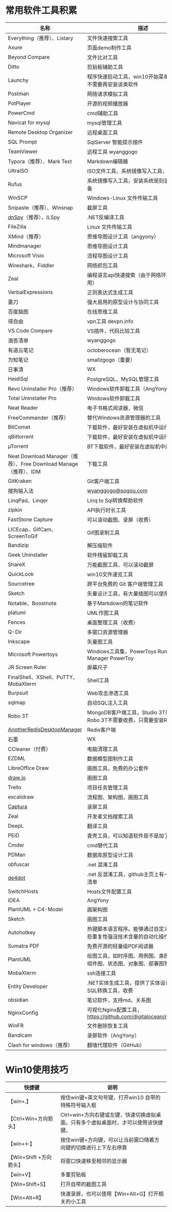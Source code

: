# 常用软件工具积累

| 名称                                                         | 描述                                                         |
| ------------------------------------------------------------ | ------------------------------------------------------------ |
| Everything（推荐）、Listary                                  | 文件快速搜索工具                                             |
| Axure                                                        | 页面demo制作工具                                             |
| Beyond Compare                                               | 文件比对工具                                                 |
| Ditto                                                        | 剪贴板辅助工具                                               |
| Launchy                                                      | 程序快速启动工具，win10开始菜单已够强大，不需要再安装该类软件 |
| Postman                                                      | 网络请求模拟工具                                             |
| PotPlayer                                                    | 开源的视频播放器                                             |
| PowerCmd                                                     | cmd辅助工具                                                  |
| Navicat for mysql                                            | mysql管理工具                                                |
| Remote Desktop Organizer                                     | 远程桌面工具                                                 |
| SQL Prompt                                                   | SqlServer 智能提示插件                                       |
| TeamViewer                                                   | 远程工具 wyanggogo                                           |
| Typora（推荐）、Mark Text                                    | Markdown编辑器                                               |
| UltraISO                                                     | ISO文件工具、系统镜像写入工具，MBR格式                       |
| Rufus                                                        | 系统镜像写入工具，安装系统是刻录GPT格式必备                  |
| WinSCP                                                       | Windows-Linux 文件传输工具                                   |
| Snipaste（推荐）、Winsnap                                    | 截屏工具                                                     |
| [dnSpy](https://github.com/0xd4d/dnSpy/releases)（推荐），ILSpy | .NET反编译工具                                               |
| FileZilla                                                    | Linux 文件传输工具                                           |
| XMind（推荐）                                                | 思维导图设计工具（angyony）                                  |
| Mindmanager                                                  | 思维导图设计工具                                             |
| Microsoft Visio                                              | 流程导图设计工具                                             |
| Wireshark、Fiddler                                           | 网络抓包工具                                                 |
| Zeal                                                         | 编程语言api快速搜索（由于网络环境问题暂不可用）              |
| VerbalExpressions                                            | 正则表达式生成工具                                           |
| 墨刀                                                         | 强大易用的原型设计与协同工具                                 |
| 百度脑图                                                     | 在线思维工具                                                 |
| 得自由                                                       | vpn工具 devpn.info                                           |
| VS Code Compare                                              | VS插件，代码比较工具                                         |
| 滴答清单                                                     | wyanggogo                                                    |
| 有道云笔记                                                   | octoberocean（暂无笔记）                                     |
| 为知笔记                                                     | smallzgogo（重要）                                           |
| 日事清                                                       | WX                                                           |
| HeidiSql                                                     | PostgreSQL、MySQL管理工具                                    |
| Revo Uninstaller Pro（推荐）                                 | Windows软件卸载工具（AngYony）                               |
| Total Uninstaller Pro                                        | Windows软件卸载工具                                          |
| Neat Reader                                                  | 电子书格式阅读器，微信                                       |
| FreeCommander（推荐）                                        | 替代Windows资源管理器的工具                                  |
| BitComet                                                     | 下载软件，最好安装在虚拟机中运行                             |
| qBittorrent                                                  | 下载软件，最好安装在虚拟机中运行                             |
| µTorrent                                                     | BT下载软件，最好安装在虚拟机中运行                           |
| Neat Download Manager（推荐）、Free Download Manage（推荐）、IDM | 下载工具                                                     |
| GitKraken                                                    | Git客户端工具                                                |
| 搜狗输入法                                                   | wyanggogo@sogou.com                                          |
| LinqPad、Linqer                                              | Linq to Sql转换帮助软件                                      |
| zipkin                                                       | API执行时长工具                                              |
| FastStone Capture                                            | 可以滚动截图、录屏（收费）                                   |
| LICEcap、GifCam、ScreenToGif                                 | Gif图录制工具                                                |
| Bandizip                                                     | 解压缩软件                                                   |
| Geek Uninstaller                                             | 软件残留卸载工具                                             |
| ShareX                                                       | 万能截图工具、可以滚动截屏                                   |
| QuickLook                                                    | win10文件速览工具                                            |
| Sourcetree                                                   | 跨平台免费的 Git 客户端管理工具                              |
| Sketch                                                       | 矢量设计工具，有大量插图可以使用                             |
| Notable、Boostnote                                           | 基于Markdown的笔记软件                                       |
| platuml                                                      | UML作图工具                                                  |
| Fences                                                       | 桌面整理工具（收费）                                         |
| Q-Dir                                                        | 多窗口资源管理器                                             |
| Inkscape                                                     | 矢量图工具                                                   |
| Microsoft Powertoys                                          | Windows工具集，PowerToys Run / Keyboard Manager PowerToy     |
| JR Screen Ruler                                              | 屏幕尺子                                                     |
| FinalShell、XShell、PuTTY、MobaXterm                         | Shell工具                                                    |
| Burpsuit                                                     | Web攻击渗透工具                                              |
| sqlmap                                                       | 自动SQL注入工具                                              |
| Robo 3T                                                      | MongoDB客户端工具，Studio 3T是收费的，Robo 3T不需要收费，只需要安装Robo 3T即可 |
| [AnotherRedisDesktopManager](https://github.com/qishibo/AnotherRedisDesktopManager) | Redis客户端                                                  |
| 石墨                                                         | WX                                                           |
| CCleaner（付费）                                             | 电脑清理工具                                                 |
| EZDML                                                        | 数据模型图制作工具                                           |
| LibreOffice Draw                                             | 画图工具，免费的办公套件                                     |
| [draw.io](https://github.com/jgraph/drawio)                  | 画图工具                                                     |
| Trello                                                       | 项目任务管理工具                                             |
| excalidraw                                                   | 流程图、架构图，画图工具                                     |
| [Captura](https://mathewsachin.github.io/Captura/)           | 录屏工具                                                     |
| Zeal                                                         | 开发者文档搜索工具                                           |
| DeepL                                                        | 翻译工具                                                     |
| PEiD                                                         | 查壳工具，可以知道软件是不是加了壳                           |
| Cmder                                                        | cmd替代工具                                                  |
| PDMan                                                        | 数据库原型设计工具                                           |
| obfuscar                                                     | .net 混淆工具                                                |
| [de4dot](https://github.com/de4dot/de4dot)                   | .net 反混淆工具，github主页上有一个混淆工具清单              |
| SwitchHosts                                                  | Hosts文件配置工具                                            |
| IDEA                                                         | AngYony                                                      |
| PlantUML + C4-Model                                          | 画架构图                                                     |
| Sketch                                                       | 画图工具                                                     |
| Autohotkey                                                   | 热键脚本语言程序。能够通过自定义脚本实现一些重复性强没技术含量的自动化操作 |
| Sumatra PDF                                                  | 免费开源的轻量级PDF阅读器                                    |
| PlantUML                                                     | 绘图工具，如时序图、用例图、类图、活动图、组件图、状态图、对象图、部署图等 |
| MobaXterm                                                    | ssh连接工具                                                  |
| Entity Developer                                             | .NET实体生成工具，提供了实体设计与LINQ to SQL转换工具，收费  |
| obsidian                                                     | 笔记软件，支持md，关系图                                     |
| NginxConfig                                                  | 可视化Nginx配置工具，https://github.com/digitalocean/nginxconfig.io |
| WinFR                                                        | 文件删除恢复工具                                             |
| Bandicam                                                     | 录屏软件（AngYony）                                          |
| Clash for windows（推荐）                                    | 翻墙代理软件（GitHub）                                       |



# Win10使用技巧

| 快捷键                  | 说明                                                         |
| ----------------------- | ------------------------------------------------------------ |
| 【win+.】               | 按住win键+英文句号键，打开win10 自带的特殊符号输入框         |
| 【Ctrl+Win+方向箭头】   | Ctrl+win+方向右键或左键，快速切换虚拟桌面。只有多个虚拟桌面时，才可以使用该快捷键。 |
| 【win+←】               | 按住win键+方向键，可以让当前窗口随着方向键的切换进行上下左右停靠 |
| 【Win+Shift +方向箭头】 | 将窗口快速移至相邻的显示器                                   |
| 【win+V】               | 多重剪贴板                                                   |
| 【Win+Shift+S】         | 打开自带的截图工具                                           |
| 【Win+Alt+R】           | 快速录屏，也可以使用【Win+Alt+G】打开相关的小工具            |

